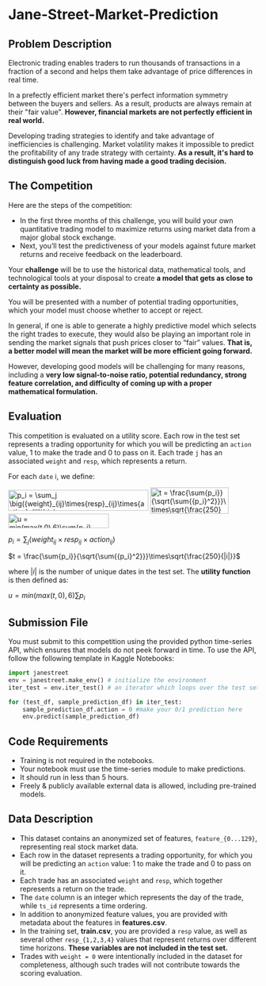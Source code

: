 # Jane-Street-Market-Prediction

## Problem Description
Electronic trading enables traders to run thousands of transactions in a fraction of a second and helps them take advantage of price differences in real time.

In a prefectly efficient market there's perfect information symmetry between the buyers and sellers. As a result, products are always remain at their "fair value". **However, financial markets are not perfectly efficient in real world.**

Developing trading strategies to identify and take advantage of inefficiencies is challenging. Market volatility makes it impossible to predict the profitability of any trade strategy with certainty. **As a result, it's hard to distinguish good luck from having made a good trading decision.**

## The Competition 
Here are the steps of the competition:

- In the first three months of this challenge, you will build your own quantitative trading model to maximize returns using market data from a major global stock exchange.
- Next, you’ll test the predictiveness of your models against future market returns and receive feedback on the leaderboard.

Your **challenge** will be to use the historical data, mathematical tools, and technological tools at your disposal to create **a model that gets as close to certainty as possible.**

You will be presented with a number of potential trading opportunities, which your model must choose whether to accept or reject.

In general, if one is able to generate a highly predictive model which selects the right trades to execute, they would also be playing an important role in sending the market signals that push prices closer to “fair” values. **That is, a better model will mean the market will be more efficient going forward.**

However, developing good models will be challenging for many reasons, including a **very low signal-to-noise ratio, potential redundancy, strong feature correlation, and difficulty of coming up with a proper mathematical formulation.**

## Evaluation
This competition is evaluated on a utility score. Each row in the test set represents a trading opportunity for which you will be predicting an `action` value, 1 to make the trade and 0 to pass on it. Each trade `j` has an associated `weight` and `resp`, which represents a return.

For each `date` i, we define:

<img src="https://bit.ly/3nlAiEY" align="center" border="0" alt="p_i = \sum_j \big({weight}_{ij}\times{resp}_{ij}\times{action}_{ij}\big)" width="283" height="42" />

<img src="https://bit.ly/35lJMK3" align="center" border="0" alt="t = \frac{\sum{p_i}}{\sqrt{\sum{{p_i}^2}}}\times\sqrt{\frac{250}{|i|}}" width="158" height="53" />

<img src="https://bit.ly/2XmpQlQ" align="center" border="0" alt="u = min(max(t,0),6)\sum{p_i}" width="203" height="29" />

$p_i = \sum_j \big({weight}_{ij}\times{resp}_{ij}\times{action}_{ij}\big)$

$t = \frac{\sum{p_i}}{\sqrt{\sum{{p_i}^2}}}\times\sqrt{\frac{250}{|i|}}$

where $|i|$ is the number of unique dates in the test set. The **utility function** is then defined as:

$u = min(max(t,0),6)\sum{p_i}$

## Submission File
You must submit to this competition using the provided python time-series API, which ensures that models do not peek forward in time. To use the API, follow the following template in Kaggle Notebooks:

```python
import janestreet
env = janestreet.make_env() # initialize the environment
iter_test = env.iter_test() # an iterator which loops over the test set

for (test_df, sample_prediction_df) in iter_test:
    sample_prediction_df.action = 0 #make your 0/1 prediction here
    env.predict(sample_prediction_df)
```

## Code Requirements

- Training is not required in the notebooks.
- Your notebook must use the time-series module to make predictions.
- It should run in less than 5 hours.
- Freely & publicly available external data is allowed, including pre-trained models.

## Data Description
- This dataset contains an anonymized set of features, `feature_{0...129}`, representing real stock market data.
- Each row in the dataset represents a trading opportunity, for which you will be predicting an `action` value: 1 to make the trade and 0 to pass on it.
- Each trade has an associated `weight` and `resp`, which together represents a return on the trade.
- The `date` column is an integer which represents the day of the trade, while `ts_id` represents a time ordering.
- In addition to anonymized feature values, you are provided with metadata about the features in **features.csv**.
- In the training set, **train.csv**, you are provided a `resp` value, as well as several other `resp_{1,2,3,4}` values that represent returns over different time horizons. **These variables are not included in the test set.**
- Trades with `weight = 0` were intentionally included in the dataset for completeness, although such trades will not contribute towards the scoring evaluation.

